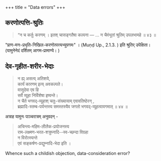 +++
title = "Data errors"
+++

## करणोत्पत्ति-श्रुतिः

> “न च कर्तुः करणम् । इतश् चासङ्गतैषा कल्पना —  … न चैवंभूतां श्रुतिम् उपलभामहे ॥ ४३ ॥

"प्राण-मनः-प्रभृति-निखिल-करणोत्पत्त्यभ्युपगमः" ।  (Muṇḍ Up., 2\.1\.3\.  ) इति श्रुतिर् उपेक्षिता।  
(यामुनेनेदं दर्शितम् आगम-प्रामाण्ये। )

## देव-गृहीत-शरीर-भेदाः

> न ह्य् असत्य् अतिशये,  
कार्यं कारणम् इत्य् अवकल्पते।  
वासुदेवा एव हि  
सर्वे व्यूहा निर्विशेषा इष्यन्ते।  
न चैते भगवद्-व्यूहाश् चतुः-संख्यायाम् एवावतिष्ठेरन् ,  
ब्रह्मादि-स्तम्ब-पर्यन्तस्य समस्तस्यैव जगतो भगवद्-व्यूहत्वावगमात् ॥ ४४ ॥

अत्राह यामुनः पाञ्चरात्रम् अनुवदन् - 

> अचिन्त्य-महिम-लीलैक-प्रयोजनस्य  
राम-लक्ष्मण-भरत-शत्रुघ्नादि--स्व-च्छन्दा विग्रहा  
न विरोत्स्यन्ते  
एवं सङ्कर्षण-प्रद्युम्नादि-भेदा इति ।  

Whence such a childish objection, data-consideration error?